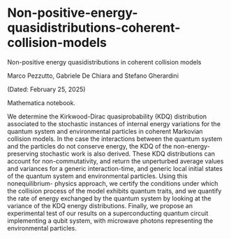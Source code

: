 # Non-positive-energy-quasidistributions-coherent-collision-models
Non-positive energy quasidistributions in coherent collision models

Marco Pezzutto, Gabriele De Chiara and Stefano Gherardini

(Dated: February 25, 2025)

Mathematica notebook.

We determine the Kirkwood-Dirac quasiprobability (KDQ) distribution associated to the stochastic instances
of internal energy variations for the quantum system and environmental particles in coherent Markovian collision
models. In the case the interactions between the quantum system and the particles do not conserve energy, the
KDQ of the non-energy-preserving stochastic work is also derived. These KDQ distributions can account for
non-commutativity, and return the unperturbed average values and variances for a generic interaction-time,
and generic local initial states of the quantum system and environmental particles. Using this nonequilibrium-
physics approach, we certify the conditions under which the collision process of the model exhibits quantum
traits, and we quantify the rate of energy exchanged by the quantum system by looking at the variance of the
KDQ energy distributions. Finally, we propose an experimental test of our results on a superconducting quantum
circuit implementing a qubit system, with microwave photons representing the environmental particles.
